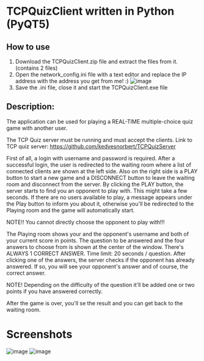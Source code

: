 # TCPQuizClient written in Python (PyQT5)

## How to use

1. Download the TCPQuizClient.zip file and extract the files from it. (contains 2 files)
2. Open the network_config.ini file with a text editor and replace the IP address with the address you get from me! :)
![image](https://user-images.githubusercontent.com/93404199/147420079-ea9aea8a-836a-4a7b-922f-491b46c2a69a.png)
3. Save the .ini file, close it and start the TCPQuizClient.exe file

## Description:

  The application can be used for playing a REAL-TIME multiple-choice quiz game with another user.
  
  The TCP Quiz server must be running and must accept the clients. Link to TCP quiz server: https://github.com/kedvesnorbert/TCPQuizServer
  
  
  First of all, a login with username and password is required. After a successful login, the user is redirected to the waiting room
  where a list of connected clients are shown at the left side. Also on the right side is a PLAY button to start a new game and a DISCONNECT button
  to leave the waiting room and disconnect from the server.
  By clicking the PLAY button, the server starts to find you an opponent to play with. This might take a few seconds. If there are no users available to play, 
  a message appears under the Play button to inform you about it, otherwise you'll be redirected to the Playing room and the game will automatically start.
  
  NOTE!! You cannot directly choose the opponent to play with!!!
  
  The Playing room shows your and the opponent's username and both of your current score in points. The question to be answered and the four answers to choose from
  is shown at the center of the window. There's ALWAYS 1 CORRECT ANSWER. Time limit: 20 seconds / question.
  After clicking one of the answers, the server checks if the opponent has already answered. If so, you will see your opponent's answer and of course, the correct answer.
  
  NOTE! Depending on the difficulty of the question it'll be added one or two points if you have answered correctly.
  
  After the game is over, you'll se the result and you can get back to the waiting room.
  
  
  # Screenshots
  ![image](https://user-images.githubusercontent.com/93404199/147491771-f5f9075e-530c-4b9a-a382-06ca8da979f6.png) ![image](https://user-images.githubusercontent.com/93404199/147492004-b80dcd9a-90c1-42a8-a83e-98d5374d3bf1.png)


